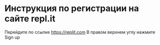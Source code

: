 # Инструкция по регистрации на сайте repl.it 

Перейдите по ссылке https://replit.com
В правом верхнем углу нажмите Sign up
